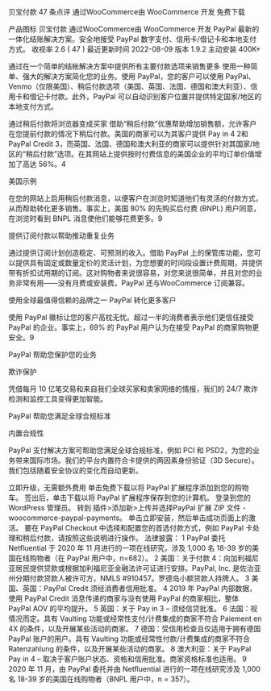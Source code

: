 贝宝付款
47 条点评
通过WooCommerce由 WooCommerce 开发
免费下载

产品图标
贝宝付款
通过WooCommerce由 WooCommerce 开发
PayPal 最新的一体化结账解决方案。安全地接受 PayPal 数字支付、信用卡/借记卡和本地支付方式。
收视率
2.6
( 47 )
最近更新时间
2022-08-09
版本
1.9.2
主动安装
400K+

通过在一个简单的结帐解决方案中提供所有主要付款选项来销售更多
使用一种简单、强大的解决方案简化您的业务。使用 PayPal，您的客户可以使用 PayPal、Venmo（仅限美国）、稍后付款选项（美国、英国、法国、德国和澳大利亚）、信用卡和借记卡付款。此外，PayPal 可以自动识别客户位置并提供特定国家/地区的本地支付方式。



通过稍后付款将浏览器变成买家
借助“稍后付款”优惠帮助增加销售额，允许客户在您提前付款的情况下稍后付款。美国的商家可以为其客户提供 Pay in 4 2和 PayPal Credit 3，而英国、法国、德国和澳大利亚的商家可以提供针对其国家/地区的“稍后付款”选项。在其网站上提供按时付费信息的美国企业的平均订单价值增加了​​高达 56%。4


 


美国示例
 

在您的网站上启用稍后付款消息，以便客户在浏览时知道他们有灵活的付款方式，从而帮助转化更多销售。事实上，美国 80% 的先购买后付费 (BNPL) 用户同意，在浏览时看到 BNPL 消息使他们能够花费更多。9

提供订阅付款以帮助推动重复业务 


通过提供订阅计划创造稳定、可预测的收入。借助 PayPal 上的保管库功能，您可以提供具有固定或数量定价的灵活计划，为您想要的时间段设置计费周期，并提供带有折扣试用期的订阅。这对购物者来说很容易，对您来说很简单，并且对您的业务非常有用——没有月费或安装费。PayPal 还与WooCommerce 订阅兼容。

 

使用全球最值得信赖的品牌之一 PayPal 转化更多客户


使用 PayPal 徽标让您的客户高枕无忧。超过一半的消费者表示他们更信任接受 PayPal 的企业。事实上，69% 的 PayPal 用户认为在接受 PayPal 的商家购物更安全。9


PayPal 帮助您保护您的业务 


欺诈保护

凭借每月 10 亿笔交易和来自我们全球买家和卖家网络的情报，我们的 24/7 欺诈检测和监控工具变得更加智能。

PayPal 帮助您满足全球合规标准


内置合规性

PayPal 支付解决方案可帮助您满足全球合规标准，例如 PCI 和 PSD2，为您的业务带来国际市场。我们的平台内置符合卡提供的两因素身份验证（3D Secure）。我们包括随着安全协议的变化而自动更新。

立即升级，无需额外费用
单击免费下载以将 PayPal 扩展程序添加到您的购物车。 
签出后，单击下载以将 PayPal 扩展程序保存到您的计算机。
登录到您的WordPress 管理员。 
转到  插件>添加新>上传并选择PayPal 扩展 ZIP 文件 - woocommerce-paypal-payments。
单击立即安装，然后单击成功页面上的激活。
要在 PayPal Checkout 中选择和配置您的首选付款方式，例如 PayPal 卡处理和稍后付款，请按照这些说明进行操作。
法律披露：
1 PayPal 委托 Netfluential 于 2020 年 11 月进行的一项在线研究，涉及 1,000 名 18-39 岁的美国在线购物者（在 PayPal 用户中，n=682）。
2 美国：关于付款 4：向加利福尼亚居民提供贷款或根据加利福尼亚金融法许可证进行安排。PayPal, Inc. 是佐治亚州分期付款贷款人被许可方，NMLS #910457。罗德岛小额贷款人持牌人。
3 美国、英国：PayPal Credit 须经消费者信用批准。
4 2019 年 PayPal 内部数据，使用 PayPal Credit 消息传递的商家与没有使用 PayPal 的商家相比，整体 PayPal AOV 的平均提升。
5 英国：关于 Pay in 3 – 须经信贷批准。
6 法国：视情况而定。具有 Vaulting 功能或经常性支付/计费集成的商家不符合 Paiement en 4X 的条件，以及开展某些活动的商家。
7 德国：受信用检查且仅适用于拥有德国 PayPal 账户的用户。具有 Vaulting 功能或经常性付款/计费集成的商家不符合 Ratenzahlung 的条件，以及开展某些活动的商家。
8 澳大利亚：关于 PayPal Pay in 4 – 取决于客户账户状态、资格和信用批准。商家资格标准也适用。
9 2020 年 11 月，由 PayPal 委托并由 Netfluential 进行的一项在线研究涉及 1,000 名 18-39 岁的美国在线购物者（BNPL 用户中，n = 357）。